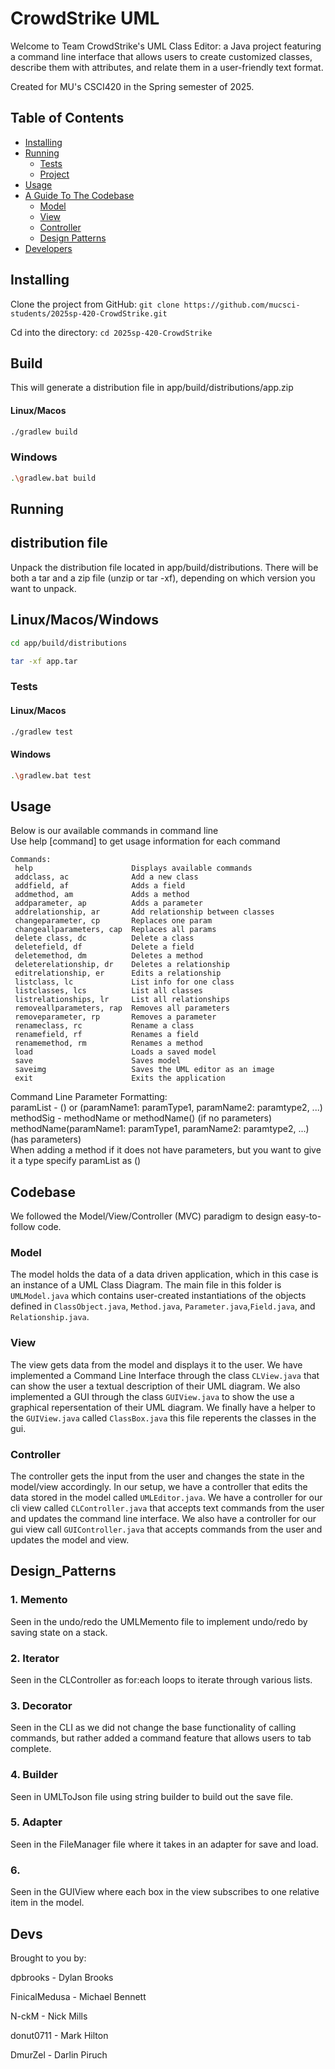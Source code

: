 # CrowdStrike UML
Welcome to Team CrowdStrike's UML Class Editor: a Java project featuring a command line interface that allows users to create customized classes, describe them with attributes, and relate them in a user-friendly text format. 

Created for MU's CSCI420 in the Spring semester of 2025.

## Table of Contents
- [Installing](#installing)
- [Running](#running)
  - [Tests](#tests)
  - [Project](#project)
- [Usage](#usage)
- [A Guide To The Codebase](#codebase)
  - [Model](#model)
  - [View](#view)
  - [Controller](#controller)
  - [Design Patterns](#Design_Patterns)
- [Developers](#devs)


## Installing
Clone the project from GitHub: `git clone https://github.com/mucsci-students/2025sp-420-CrowdStrike.git`

Cd into the directory: `cd 2025sp-420-CrowdStrike`

## Build
This will generate a distribution file in app/build/distributions/app.zip
#### Linux/Macos
```sh
./gradlew build
```
### Windows
```sh
.\gradlew.bat build
```


## Running
## distribution file
Unpack the distribution file located in app/build/distributions.
There will be both a tar and a zip file (unzip or tar -xf), depending on which version you want to unpack.
## Linux/Macos/Windows
```sh
cd app/build/distributions

tar -xf app.tar
```
### Tests
#### Linux/Macos
```sh
./gradlew test
```

#### Windows
```sh
.\gradlew.bat test
```

## Usage
 Below is our available commands in command line  
 Use help [command] to get usage information for each command
 ```
Commands:
  help                      Displays available commands
  addclass, ac              Add a new class
  addfield, af              Adds a field
  addmethod, am             Adds a method
  addparameter, ap          Adds a parameter
  addrelationship, ar       Add relationship between classes
  changeparameter, cp       Replaces one param
  changeallparameters, cap  Replaces all params
  delete class, dc          Delete a class
  deletefield, df           Delete a field
  deletemethod, dm          Deletes a method
  deleterelationship, dr    Deletes a relationship
  editrelationship, er      Edits a relationship
  listclass, lc             List info for one class
  listclasses, lcs          List all classes
  listrelationships, lr     List all relationships
  removeallparameters, rap  Removes all parameters
  removeparameter, rp       Removes a parameter
  renameclass, rc           Rename a class
  renamefield, rf           Renames a field
  renamemethod, rm          Renames a method
  load                      Loads a saved model
  save                      Saves model
  saveimg                   Saves the UML editor as an image
  exit                      Exits the application
```
Command Line Parameter Formatting:  
paramList - () or (paramName1: paramType1, paramName2: paramtype2, ...)  
methodSig - methodName or methodName() (if no parameters)  
            methodName(paramName1: paramType1, paramName2: paramtype2, ...) (has parameters)  
When adding a method if it does not have parameters, but you want to give it a type specify paramList as ()

## Codebase
We followed the Model/View/Controller (MVC) paradigm to design easy-to-follow code.

### Model
The model holds the data of a data driven application, which in this case is an instance of a UML Class Diagram.
The main file in this folder is `UMLModel.java` which contains user-created instantiations of the objects defined in `ClassObject.java`, `Method.java`, `Parameter.java`,`Field.java`, and `Relationship.java`.

### View
The view gets data from the model and displays it to the user. 
We have implemented a Command Line Interface through the class `CLView.java` that can show the user a textual description of their UML diagram.
We also implemented a GUI through the class `GUIView.java` to show the use a graphical repersentation of their UML diagram.
We finally have a helper to the `GUIView.java` called `ClassBox.java` this file reperents the classes in the gui.

### Controller
The controller gets the input from the user and changes the state in the model/view accordingly. 
In our setup, we have a controller that edits the data stored in the model called `UMLEditor.java`.
We have a controller for our cli view called `CLController.java` that accepts text commands from the user and updates the command line interface.
We also have a controller for our gui view call `GUIController.java` that accepts commands from the user and updates the model and view.

## Design_Patterns
### 1. Memento
 Seen in the undo/redo the UMLMemento file to implement undo/redo by saving state on a stack.
### 2. Iterator
 Seen in the CLController as for:each loops to iterate through various lists. 
### 3. Decorator
 Seen in the CLI as we did not change the base functionality of calling commands, but rather added a command feature that allows users to tab complete.
### 4. Builder
 Seen in UMLToJson file using string builder to build out the save file.
### 5. Adapter
 Seen in the FileManager file where it takes in an adapter for save and load.
### 6. 
 Seen in the GUIView where each box in the view subscribes to one relative item in the model.
## Devs
Brought to you by:  

dpbrooks - Dylan Brooks  

FinicalMedusa - Michael Bennett  

N-ckM - Nick Mills  

donut0711 - Mark Hilton  

DmurZel - Darlin Piruch
